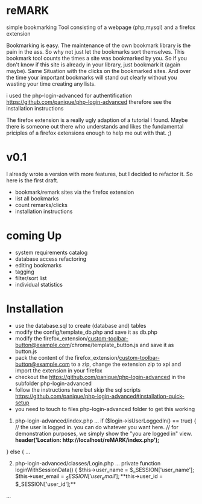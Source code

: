 reMARK
======

simple bookmarking Tool consisting of a webpage (php,mysql) and a firefox extension

Bookmarking is easy. The maintenance of the own bookmark library is the pain in the ass. So why not just let the bookmarks sort themselves. This bookmark tool counts the times a site was bookmarked by you. So if you don't know if this site is already in your library, just bookmark it (again maybe). Same Situation with the clicks on the bookmarked sites. And over the time your important bookmarks will stand out clearly without you wasting your time creating any lists.

i used the php-login-advanced for authentification https://github.com/panique/php-login-advanced
therefore see the installation instructions

The firefox extension is a really ugly adaption of a tutorial I found. Maybe there is someone out there who understands and likes the fundamental priciples of a firefox extensions enough to help me out with that. ;)

v0.1
====

I already wrote a version with more features, but I decided to refactor it. So here is the first draft.

 - bookmark/remark sites via the firefox extension
 - list all bookmarks
 - count remarks/clicks
 - installation instructions

coming Up
=========
 
 - system requirements catalog
 - database access refactoring
 - editing bookmarks
 - tagging
 - filter/sort list
 - individual statistics

Installation
============

 - use the database.sql to create (database and) tables
 - modify the config/template_db.php and save it as db.php
 - modify the firefox_extension/custom-toolbar-button@example.com/chrome/template_button.js and save it as button.js
 - pack the content of the firefox_extension/custom-toolbar-button@example.com to a zip, change the extension zip to xpi and import the extension in your firefox
 - checkout the https://github.com/panique/php-login-advanced in the subfolder php-login-advanced
 - follow the instructions here but skip the sql scripts https://github.com/panique/php-login-advanced#installation-quick-setup
 - you need to touch to files php-login-advanced folder to get this working

1. php-login-advanced/index.php
...
if ($login->isUserLoggedIn() == true) {
    // the user is logged in. you can do whatever you want here.
    // for demonstration purposes, we simply show the "you are logged in" view.
    **header('Location: http://localhost/reMARK/index.php');**

} else {
...

2. php-login-advanced/classes/Login.php
...
private function loginWithSessionData()
    {
        $this->user_name = $_SESSION['user_name'];
        $this->user_email = $_SESSION['user_email'];
        **$this->user_id = $_SESSION['user_id'];**

...
